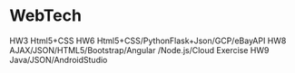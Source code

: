 # WebTech
HW3 Html5+CSS
HW6 Html5+CSS/PythonFlask+Json/GCP/eBayAPI
HW8 AJAX/JSON/HTML5/Bootstrap/Angular /Node.js/Cloud Exercise
HW9 Java/JSON/AndroidStudio
